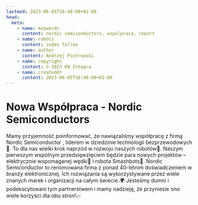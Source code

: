 ```yaml
---
lastmod: 2023-06-05T16:40:00+01:00
head:
  meta:
    - name: keywords
      content: nordic semiconductors, wspolpraca, report
    - name: robots
      content: index follow
    - name: author
      content: Andrzej Piotrowski
    - name: copyright
      content: © 2023 KN Integra
    - name: createdAt
      content: 2023-06-05T16:40:00+01:00
---
```


# Nowa Współpraca - Nordic Semiconductors

Mamy przyjemność poinformować, że nawiązaliśmy współpracę z firmą Nordic Semiconductor , liderem w dziedzinie technologii bezprzewodowych📡. 
To dla nas wielki krok naprzód w rozwoju naszych robotów🤖. Naszym pierwszym wspólnym przedsięwzięciem będzie para nowych projektów – elektrycznie wspomaganej wędki🎣 i robota Smashbots🥊.
Nordic Semiconductor to renomowana firma z ponad 40-letnim doświadczeniem w branży elektronicznej. Ich rozwiązania są wykorzystywane przez wiele znanych marek i organizacji na całym świecie.🌍
Jesteśmy dumni i podekscytowani tym partnerstwem i mamy nadzieję, że przyniesie ono wiele korzyści dla obu stron!📈

